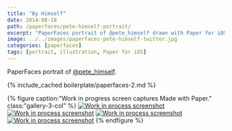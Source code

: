 ```yaml
---
title: "By Himself"
date: 2014-08-18
path: /paperfaces/pete-himself-portrait/
excerpt: "PaperFaces portrait of @pete_himself drawn with Paper for iOS on an iPad."
image: ../../images/paperfaces-pete-himself-twitter.jpg
categories: [paperfaces]
tags: [portrait, illustration, Paper for iOS]
---
```


PaperFaces portrait of [@pete_himself](https://twitter.com/pete_himself).

{% include_cached boilerplate/paperfaces-2.md %}

{% figure caption:"Work in progress screen captures Made with Paper." class:"gallery-3-col" %}
[![Work in process screenshot](../../images/paperfaces-pete-himself-process-1-600.jpg)](../../images/paperfaces-pete-himself-process-1-lg.jpg) [![Work in process screenshot](../../images/paperfaces-pete-himself-process-2-600.jpg)](../../images/paperfaces-pete-himself-process-2-lg.jpg) [![Work in process screenshot](../../images/paperfaces-pete-himself-process-3-600.jpg)](../../images/paperfaces-pete-himself-process-3-lg.jpg) [![Work in process screenshot](../../images/paperfaces-pete-himself-process-4-600.jpg)](../../images/paperfaces-pete-himself-process-4-lg.jpg)
{% endfigure %}
